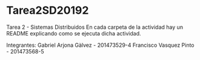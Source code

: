 # Tarea2SD20192
Tarea 2 - Sistemas Distribuidos
En cada carpeta de la actividad hay un README explicando como se ejecuta dicha actividad.

Integrantes: 	Gabriel Arjona Gàlvez - 201473529-4
		Francisco Vasquez Pinto - 201473568-5

